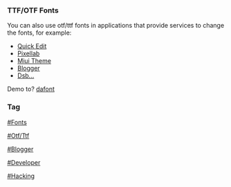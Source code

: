 ### TTF/OTF Fonts
You can also use otf/ttf fonts in applications that provide services to change the fonts, for example:

  - [Quick Edit](#403)
  - [Pixellab](#403)
  - [Miui Theme](#403)
  - [Blogger](#403)
  - [Dsb...](#403)

Demo to? [dafont](https://www.dafont.com/)

### Tag
[#Fonts](https://www.dafont.com/)

[#Otf/Ttf](#403)

[#Blogger](#403)

[#Developer](#403)

[#Hacking](#403)
